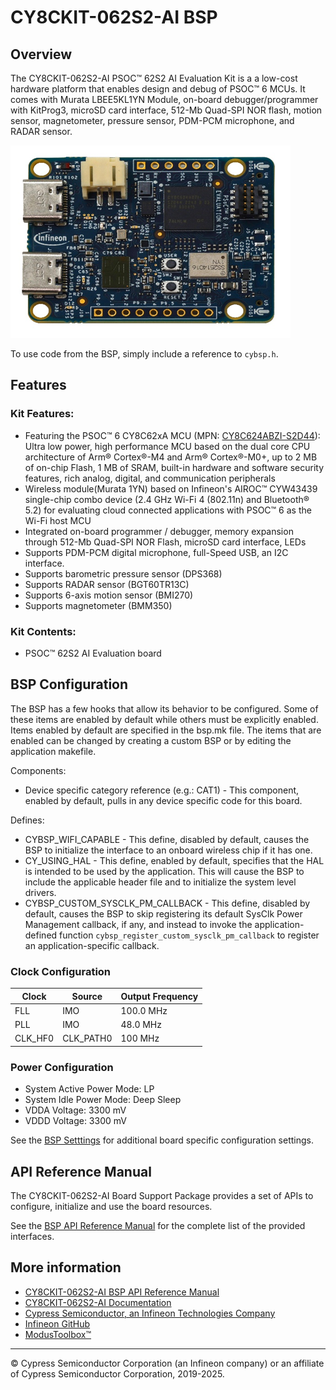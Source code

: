# CY8CKIT-062S2-AI BSP

## Overview

The CY8CKIT-062S2-AI PSOC™ 62S2 AI Evaluation Kit is a a low-cost hardware platform that enables design and debug of PSOC™ 6 MCUs. It comes with Murata LBEE5KL1YN Module, on-board debugger/programmer with KitProg3, microSD card interface,  512-Mb Quad-SPI NOR flash, motion sensor, magnetometer, pressure sensor, PDM-PCM microphone, and RADAR sensor.

![](docs/html/board.png)

To use code from the BSP, simply include a reference to `cybsp.h`.

## Features

### Kit Features:

* Featuring the PSOC™ 6 CY8C62xA MCU (MPN: [CY8C624ABZI-S2D44](https://www.infineon.com/cms/en/product/microcontroller/32-bit-psoc-arm-cortex-microcontroller/psoc-6-32-bit-arm-cortex-m4-mcu/cy8c624abzi-s2d44/)): Ultra low power, high performance MCU based on the dual core CPU architecture of Arm® Cortex®-M4 and Arm® Cortex®-M0+, up to 2 MB of on-chip Flash, 1 MB of SRAM, built-in hardware and software security features, rich analog, digital, and communication peripherals
* Wireless module(Murata 1YN) based on Infineon's AIROC™ CYW43439 single-chip combo device (2.4 GHz Wi-Fi 4 (802.11n) and Bluetooth® 5.2) for evaluating cloud connected applications with PSOC™ 6 as the Wi-Fi host MCU
* Integrated on-board programmer / debugger, memory expansion through 512-Mb Quad-SPI NOR Flash, microSD card interface, LEDs
* Supports PDM-PCM digital microphone, full-Speed USB, an I2C interface.
* Supports barometric pressure sensor (DPS368)
* Supports RADAR sensor (BGT60TR13C)
* Supports 6-axis motion sensor (BMI270)
* Supports magnetometer (BMM350)

### Kit Contents:

* PSOC™ 62S2 AI Evaluation board

## BSP Configuration

The BSP has a few hooks that allow its behavior to be configured. Some of these items are enabled by default while others must be explicitly enabled. Items enabled by default are specified in the bsp.mk file. The items that are enabled can be changed by creating a custom BSP or by editing the application makefile.

Components:
* Device specific category reference (e.g.: CAT1) - This component, enabled by default, pulls in any device specific code for this board.

Defines:
* CYBSP_WIFI_CAPABLE - This define, disabled by default, causes the BSP to initialize the interface to an onboard wireless chip if it has one.
* CY_USING_HAL - This define, enabled by default, specifies that the HAL is intended to be used by the application. This will cause the BSP to include the applicable header file and to initialize the system level drivers.
* CYBSP_CUSTOM_SYSCLK_PM_CALLBACK - This define, disabled by default, causes the BSP to skip registering its default SysClk Power Management callback, if any, and instead to invoke the application-defined function `cybsp_register_custom_sysclk_pm_callback` to register an application-specific callback.

### Clock Configuration

| Clock    | Source    | Output Frequency |
|----------|-----------|------------------|
| FLL      | IMO       | 100.0 MHz        |
| PLL      | IMO       | 48.0 MHz         |
| CLK_HF0  | CLK_PATH0 | 100 MHz          |

### Power Configuration

* System Active Power Mode: LP
* System Idle Power Mode: Deep Sleep
* VDDA Voltage: 3300 mV
* VDDD Voltage: 3300 mV

See the [BSP Setttings][settings] for additional board specific configuration settings.

## API Reference Manual

The CY8CKIT-062S2-AI Board Support Package provides a set of APIs to configure, initialize and use the board resources.

See the [BSP API Reference Manual][api] for the complete list of the provided interfaces.

## More information
* [CY8CKIT-062S2-AI BSP API Reference Manual][api]
* [CY8CKIT-062S2-AI Documentation](https://www.infineon.com/CY8CKIT-062S2-AI)
* [Cypress Semiconductor, an Infineon Technologies Company](http://www.cypress.com)
* [Infineon GitHub](https://github.com/infineon)
* [ModusToolbox™](https://www.cypress.com/products/modustoolbox-software-environment)

[api]: https://infineon.github.io/TARGET_CY8CKIT-062S2-AI/html/modules.html
[settings]: https://infineon.github.io/TARGET_CY8CKIT-062S2-AI/html/md_bsp_settings.html

---
© Cypress Semiconductor Corporation (an Infineon company) or an affiliate of Cypress Semiconductor Corporation, 2019-2025.
